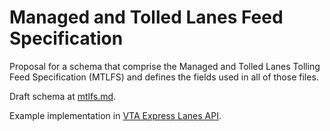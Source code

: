 # Managed and Tolled Lanes Feed Specification

Proposal for a schema that comprise the Managed and Tolled Lanes Tolling Feed Specification (MTLFS) and defines the fields used in all of those files.

Draft schema at [mtlfs.md](mtlfs.md).

Example implementation in [VTA Express Lanes API](https://github.com/vta/expresslanes-api).
